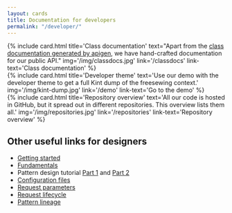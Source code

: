 ```yaml
---
layout: cards
title: Documentation for developers
permalink: "/developer/"
---
```

<div class="container">
    <div class="row">
        <div class="col-md-4 mt-5">
            {% include card.html 
                title='Class documentation'
                text="Apart from the <a href=\"/apigen/\">class documentation generated by apigen</a>, we have hand-crafted documentation for our public API."
                img='/img/classdocs.jpg'
                link='/classdocs'
                link-text='Class documentation'
            %}
        </div>
        <div class="col-md-4 mt-5">
            {% include card.html 
                title='Developer theme'
                text='Use our demo with the developer theme to get a full Kint dump of the freesewing context.'
                img='/img/kint-dump.jpg'
                link='/demo'
                link-text='Go to the demo'
            %}
        </div>
        <div class="col-md-4 mt-5">
            {% include card.html 
                title='Repository overview'
                text='All our code is hosted in GitHub, but it spread out in different repositories. This overview lists them all.'
                img='/img/repositories.jpg'
                link='/repositories'
                link-text='Repository overview'
            %}
        </div>
    </div> <!-- .row -->
    <div class="row">
        <div class="col mt-5">
            <h2>Other useful links for designers</h2>
            <ul>
                <li><a href="/getting-started">Getting started</a></li>
                <li><a href="/fundamentals">Fundamentals</a></li>
                <li>Pattern design tutorial <a href="/designer/tutorial/part-1">Part 1</a> and <a href="/designer/tutorial/part-2">Part 2</a></li>
                <li><a href="/developer/config-files">Configuration files</a></li>
                <li><a href="/developer/request-parameters">Request parameters</a></li>
                <li><a href="/developer/request-lifecycle">Request lifecycle</a></li>
                <li><a href="/patterns/lineage">Pattern lineage</a></li>
            </ul>
        </div>
    </div> <!-- .row -->
</div> <!-- .container -->


